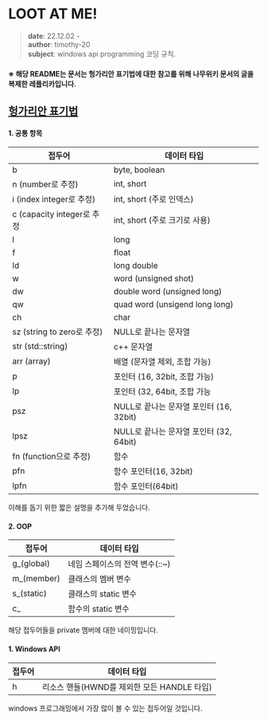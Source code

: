 # LOOT AT ME!

> **date**: 22.12.02 - <br>
> **author**: timothy-20 <br>
> **subject**: windows api programming 코딩 규칙.

#### ※ 해당 README는 문서는 헝가리안 표기법에 대한 참고를 위해 나무위키 문서의 글을 복제한 레플리카입니다.

[헝가리안 표기법](https://namu.wiki/w/%ED%97%9D%EA%B0%80%EB%A6%AC%EC%95%88%20%ED%91%9C%EA%B8%B0%EB%B2%95)
---

#### 1. 공통 항목

| 접두어                     | 데이터 타입                         |
|-------------------------|--------------------------------|
| b                       | byte, boolean                  |
| n (number로 추정)          | int, short                     |
| i (index integer로 추정)   | int, short (주로 인덱스)            |
| c (capacity integer로 추정 | int, short (주로 크기로 사용)         |
| l                       | long                           |
| f                       | float                          |
| ld                      | long double                    |
| w                       | word (unsigned shot)           |
| dw                      | double word (unsigned long)    |
| qw                      | quad word (unsigend long long) |
| ch                      | char                           |
| sz (string to zero로 추정) | NULL로 끝나는 문자열                  |
| str (std::string)       | c++ 문자열                        |
| arr (array)             | 배열 (문자열 제외, 조합 가능)             |
| p                       | 포인터 (16, 32bit, 조합 가능)         |
| lp                      | 포인터 (32, 64bit, 조합 가능          |
| psz                     | NULL로 끝나는 문자열 포인터 (16, 32bit)  |
| lpsz                    | NULL로 끝나는 문자열 포인터 (32, 64bit)  |
| fn (function으로 추정)      | 함수                             |
| pfn                     | 함수 포인터(16, 32bit)              |
| lpfn                    | 함수 포인터(64bit)                  |

이해를 돕기 위한 짧은 설명을 추가해 두었습니다.

#### 2. OOP
| 접두어        | 데이터 타입             |
|------------|--------------------|
| g_(global) | 네임 스페이스의 전역 변수(::~) |
| m_(member) | 클래스의 멤버 변수         |
| s_(static) | 클래스의 static 변수     |
| c_         | 함수의 static 변수      |
해당 접두어들을 private 멤버에 대한 네이밍입니다.

#### 1. Windows API
| 접두어 | 데이터 타입                         |
|-----|--------------------------------|
| h   | 리소스 핸들(HWND를 제외한 모든 HANDLE 타입) |
windows 프로그래밍에서 가장 많이 볼 수 있는 접두어일 것입니다.